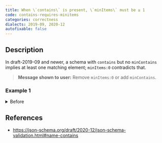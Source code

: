 ```yaml
---
title: When \`contains\` is present, \`minItems\` must be ≥ 1
code: contains-requires-minitems
categories: correctness
dialects: 2019-09, 2020-12
autofixable: false
---
```


## Description
In draft-2019-09 and newer, a schema with `contains` but no `minContains` implies at least one matching element; `minItems:0` contradicts that.

> **Message shown to user:**
> Remove `minItems:0` or add `minContains`.

### Example 1
<details><summary>Before</summary>

```json
{
  "$schema": "https://json-schema.org/draft/2020-12/schema",
  "type": "array",
  "minItems": 0,
  "contains": {
    "type": "string"
  }
}
```
</details>

## References
* <https://json-schema.org/draft/2020-12/json-schema-validation.html#name-contains>
